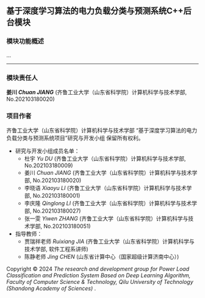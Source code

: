 ## 基于深度学习算法的电力负载分类与预测系统C++后台模块

### 模块功能概述

...

-----

### 模块责任人

**姜川 _Chuan JIANG_** (齐鲁工业大学（山东省科学院）计算机科学与技术学部, No.202103180020)

### 项目作者

齐鲁工业大学（山东省科学院）计算机科学与技术学部 “基于深度学习算法的电力负载分类与预测系统项目”研究与开发小组 保留所有权利。

- 研究与开发小组成员名单：
  - 杜宇 _Yu DU_ (齐鲁工业大学（山东省科学院）计算机科学与技术学部, No.202103180009)
  - 姜川 _Chuan JIANG_ (齐鲁工业大学（山东省科学院）计算机科学与技术学部, No.202103180020)
  - 李晓语 _Xiaoyu LI_ (齐鲁工业大学（山东省科学院）计算机科学与技术学部, No.202103180001)
  - 李庆隆 _Qinglong LI_ (齐鲁工业大学（山东省科学院）计算机科学与技术学部, No.202103180027)
  - 张一雯 _Yiwen ZHANG_ (齐鲁工业大学（山东省科学院）计算机科学与技术学部, No.202103180051)
- 指导教师：
  - 贾瑞祥老师 _Ruixiang JIA_ (齐鲁工业大学（山东省科学院）计算机科学与技术学部, 软件工程系讲师)
  - 陈静老师 _Jing CHEN_ (山东省计算中心（国家超级计算济南中心）)

Copyright © 2024 _The research and development group for Power Load Classification and Prediction System Based on Deep Learning Algorithm, Faculty of Computer Science & Technology, Qilu University of Technology (Shandong Academy of Sciences)_ .

